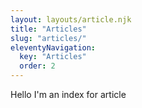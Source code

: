 ```yaml
---
layout: layouts/article.njk
title: "Articles"
slug: "articles/"
eleventyNavigation:
  key: "Articles"
  order: 2
---
```


Hello I'm an index for article
